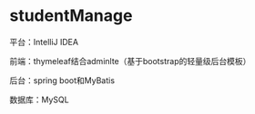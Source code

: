 # studentManage 

平台：IntelliJ IDEA

前端：thymeleaf结合adminlte（基于bootstrap的轻量级后台模板）

后台：spring boot和MyBatis

数据库：MySQL



